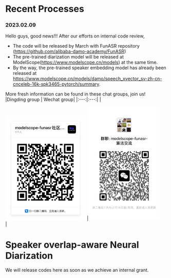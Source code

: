 # Recent Processes
### 2023.02.09
Hello guys, good news!!! After our efforts on internal code review,
- The code will be released by March with FunASR repository (https://github.com/alibaba-damo-academy/FunASR)
- The pre-trained diarization model will be released at ModelScope(https://www.modelscope.cn/models) at the same time. 
- By the way, the pre-trained speaker embedding model has already been released at https://www.modelscope.cn/models/damo/speech_xvector_sv-zh-cn-cnceleb-16k-spk3465-pytorch/summary.

More fresh information can be found in these chat groups, join us!
|Dingding group | Wechat group|
|:---:|:---:|
|<div align="left"><img src="images/dingding.JPG" width="250"/> |<img src="images/wechat.JPG" width="222"/></div>|

# Speaker overlap-aware Neural Diarization
We will release codes here as soon as we achieve an internal grant.
